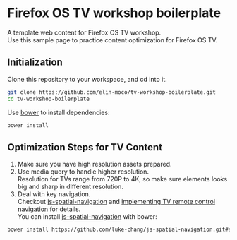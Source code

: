 # Firefox OS TV workshop boilerplate
A template web content for Firefox OS TV workshop.  
Use this sample page to practice content optimization for Firefox OS TV.

## Initialization
Clone this repository to your workspace, and cd into it.
```sh
git clone https://github.com/elin-moco/tv-workshop-boilerplate.git
cd tv-workshop-boilerplate
```
Use [bower] to install dependencies:
```sh
bower install
```
## Optimization Steps for TV Content
1. Make sure you have high resolution assets prepared.
2. Use media query to handle higher resolution.  
Resolution for TVs range from 720P to 4K, so make sure elements looks big and sharp in different resolution.
3. Deal with key navigation.  
Checkout [js-spatial-navigation] and [implementing TV remote control navigation] for details.  
You can install [js-spatial-navigation] with bower:
```sh
bower install https://github.com/luke-chang/js-spatial-navigation.git#adffe9de1b0162b84dba916df790b507c4b6c858
```
[bower]: http://bower.io/
[js-spatial-navigation]: https://github.com/luke-chang/js-spatial-navigation/
[implementing TV remote control navigation]: https://developer.mozilla.org/en-US/docs/Mozilla/Firefox_OS/TVs_connected_devices/TV_remote_control_navigation
